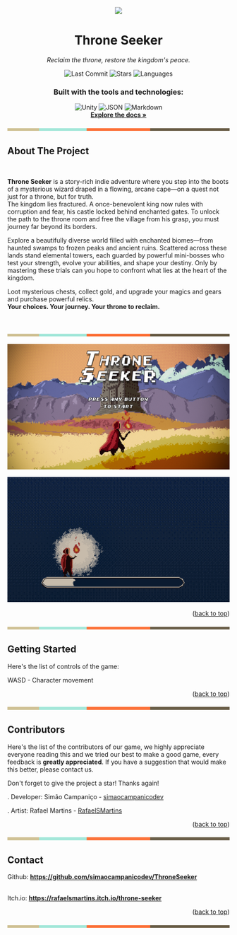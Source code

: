 <a id="readme-top"></a>

<div align="center">
  <img height="350" src="https://cdn.discordapp.com/attachments/1287498270427451392/1377450236363935804/circlesplash.png?ex=68390200&is=6837b080&hm=b11d353d41129443611261b48aa522d48be193705e3d895af0ad773493993e42&"/>

# Throne Seeker

*Reclaim the throne, restore the kingdom's peace.*

![Last Commit](https://img.shields.io/github/last-commit/simaocampanicodev/ThroneSeeker?style=flat-square&color=blue) ![Stars](https://img.shields.io/github/stars/simaocampanicodev/ThroneSeeker?style=flat-square&color=yellow) ![Languages](https://img.shields.io/github/languages/count/simaocampanicodev/ThroneSeeker?style=flat-square&color=orange)

### Built with the tools and technologies:

![Unity](https://img.shields.io/badge/Unity-000000?style=for-the-badge&logo=unity&logoColor=white) ![JSON](https://img.shields.io/badge/JSON-000000?style=for-the-badge&logo=json&logoColor=white) ![Markdown](https://img.shields.io/badge/Markdown-000000?style=for-the-badge&logo=markdown&logoColor=white)
<br />
  <a href="https://github.com/simaocampanicodev/ThroneSeeker"><strong>Explore the docs »</strong></a>
</div>

![Throne Seeker](Assets/Sprites/Readme/tab.png)

## About The Project

<br />

**Throne Seeker** is a story-rich indie adventure where you step into the boots of a mysterious wizard draped in a flowing, arcane cape—on a quest not just for a throne, but for truth.
<br />
The kingdom lies fractured. A once-benevolent king now rules with corruption and fear, his castle locked behind enchanted gates. To unlock the path to the throne room and free the village from his grasp, you must journey far beyond its borders.

Explore a beautifully diverse world filled with enchanted biomes—from haunted swamps to frozen peaks and ancient ruins. Scattered across these lands stand elemental towers, each guarded by powerful mini-bosses who test your strength, evolve your abilities, and shape your destiny. Only by mastering these trials can you hope to confront what lies at the heart of the kingdom.

Loot mysterious chests, collect gold, and upgrade your magics and gears and purchase powerful relics.
<br />
**Your choices. Your journey. Your throne to reclaim.**

<br />

![Throne Seeker](Assets/Sprites/Readme/tab.png)

![ThroneSeeker Screenshot](Assets/Sprites/Readme/mainmenu.png)

![ThroneSeeker Screenshot](Assets/Sprites/Readme/loading.png)

<p align="right">(<a href="#readme-top">back to top</a>)</p>

![Throne Seeker](Assets/Sprites/Readme/tab.png)

## Getting Started

Here's the list of controls of the game:

WASD - Character movement

<p align="right">(<a href="#readme-top">back to top</a>)</p>

![Throne Seeker](Assets/Sprites/Readme/tab.png)

## Contributors

Here's the list of the contributors of our game, we highly appreciate everyone reading this and we tried our best to make a good game, every feedback is **greatly appreciated**.
If you have a suggestion that would make this better, please contact us.

Don't forget to give the project a star! Thanks again!
<br />

. Developer: Simão Campaniço - [simaocampanicodev](https://github.com/simaocampanicodev)

. Artist: Rafael Martins - [RafaelSMartins](https://github.com/RafaelSMartins)

<p align="right">(<a href="#readme-top">back to top</a>)</p>

![Throne Seeker](Assets/Sprites/Readme/tab.png)

## Contact

Github: <a href="https://github.com/simaocampanicodev/ThroneSeeker"><strong>https://github.com/simaocampanicodev/ThroneSeeker</strong></a>

<br />
Itch.io: <a href="https://rafaelsmartins.itch.io/throne-seeker"><strong>https://rafaelsmartins.itch.io/throne-seeker</strong></a>

<p align="right">(<a href="#readme-top">back to top</a>)</p>

![Throne Seeker](Assets/Sprites/Readme/tab.png)
